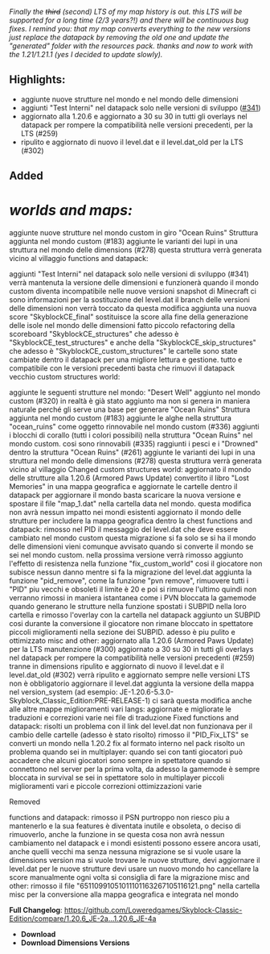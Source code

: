 _Finally the ~~third~~ (second) LTS of my map history is out. this LTS will be supported for a long time (2/3 years?!) and there will be continuous bug fixes. I remind you: that my map converts everything to the new versions just replace the datapack by removing the old one and update the "generated" folder with the resources pack._
_thanks and now to work with the 1.21/1.21.1 (yes I decided to update slowly)._

## Highlights:

- aggiunte nuove strutture nel mondo e nel mondo delle dimensioni
- aggiunti "Test Interni" nel datapack solo nelle versioni di sviluppo ([#341](https://github.com/Loweredgames/Skyblock-Classic-Edition/pull/341))
- aggiornato alla 1.20.6 e aggiornato a 30 su 30 in tutti gli overlays nel datapack per rompere la compatibilità nelle versioni precedenti, per la LTS (#259)
- ripulito e aggiornato di nuovo il level.dat e il level.dat_old per la LTS (#302)

## Added

# _worlds and maps:_

aggiunte nuove strutture nel mondo custom in giro
"Ocean Ruins" Struttura aggiunta nel mondo custom (#183)
aggiunte le varianti dei lupi in una struttura nel mondo delle dimensions (#278)
questa struttura verrà generata vicino al villaggio
functions and datapack:

aggiunti "Test Interni" nel datapack solo nelle versioni di sviluppo (#341)
verrà mantenuta la versione delle dimensioni e funzionerà quando il mondo custom diventa incompatibile nelle nuove versioni snapshot di Minecraft
ci sono informazioni per la sostituzione del level.dat
il branch delle versioni delle dimensioni non verrà toccato da questa modifica
aggiunta una nuova score "SkyblockCE_final"
sostituisce la score alla fine della generazione delle isole nel mondo delle dimensioni
fatto piccolo refactoring della scoreboard "SkyblockCE_structures" che adesso è "SkyblockCE_test_structures" e anche della "SkyblockCE_skip_structures" che adesso è "SkyblockCE_custom_structures"
le cartelle sono state cambiate dentro il datapack per una migliore lettura e gestione. tutto e compatibile con le versioni precedenti basta che rimuovi il datapack vecchio
custom structures world:

aggiunte le seguenti strutture nel mondo:
"Desert Well" aggiunto nel mondo custom (#320)
in realtà è già stato aggiunto ma non si genera in maniera naturale perché gli serve una base per generare
"Ocean Ruins" Struttura aggiunta nel mondo custom (#183)
aggiunte le alghe nella struttura "ocean_ruins" come oggetto rinnovabile nel mondo custom (#336)
aggiunti i blocchi di corallo (tutti i colori possibili) nella struttura "Ocean Ruins" nel mondo custom. cosi sono rinnovabili (#335)
raggiunti i pesci e i "Drowned" dentro la struttura "Ocean Ruins" (#261)
aggiunte le varianti dei lupi in una struttura nel mondo delle dimensions (#278)
questa struttura verrà generata vicino al villaggio
Changed
custom structures world:
aggiornato il mondo delle strutture alla 1.20.6 (Armored Paws Update)
convertito il libro "Lost Memories" in una mappa geografica e aggiornate le cartelle dentro il datapack
per aggiornare il mondo basta scaricare la nuova versione e spostare il file "map_1.dat" nella cartella data nel mondo.
questa modifica non avrà nessun impatto nei mondi esistenti
aggiornato il mondo delle strutture per includere la mappa geografica dentro la chest
functions and datapack:
rimosso nel PID il messaggio del level.dat che deve essere cambiato nel mondo custom
questa migrazione si fa solo se si ha il mondo delle dimensioni
vieni comunque avvisato quando si converte il mondo se sei nel mondo custom. nella prossima versione verrà rimosso
aggiunto l'effetto di resistenza nella funzione "fix_custom_world"
cosi il giocatore non subisce nessun danno mentre si fa la migrazione del level.dat
aggiunta la funzione "pid_remove", come la funzione "pvn remove", rimuovere tutti i "PID" piu vecchi e obsoleti
il limite è 20 e poi si rimuove l'ultimo
quindi non verranno rimossi in maniera istantanea come i PVN
bloccata la gamemode quando generano le strutture nella funzione
spostati i SUBPID nella loro cartella e rimosso l'overlay con la cartella nel datapack
aggiunto un SUBPID cosi durante la conversione il giocatore non rimane bloccato in spettatore
piccoli miglioramenti nella sezione dei SUBPID. adesso è piu pulito e ottimizzato
misc and other:
aggiornato alla 1.20.6 (Armored Paws Update)
per la LTS manutenzione (#300)
aggiornato a 30 su 30 in tutti gli overlays nel datapack per rompere la compatibilità nelle versioni precedenti (#259)
tranne in dimensions
ripulito e aggiornato di nuovo il level.dat e il level.dat_old (#302)
verrà ripulito e aggiornato sempre nelle versioni LTS
non è obbligatorio aggiornare il level.dat
aggiunta la versione della mappa nel version_system (ad esempio: JE-1.20.6-5.3.0-Skyblock_Classic_Edition:PRE-RELEASE-1)
ci sarà questa modifica anche alle altre mappe
miglioramenti vari
langs:
aggiornate e migliorate le traduzioni e correzioni varie nei file di traduzione
Fixed
functions and datapack:
risolti un problema con il link del level.dat
non funzionava per il cambio delle cartelle (adesso è stato risolto)
rimosso il "PID_Fix_LTS" se converti un mondo nella 1.20.2
fix al formato interno nel pack
risolto un problema quando sei in multiplayer: quando sei con tanti giocatori può accadere che alcuni giocatori sono sempre in spettatore quando si connettono nel server per la prima volta,
da adesso la gamemode è sempre bloccata in survival se sei in spettatore solo in multiplayer
piccoli miglioramenti vari e piccole correzioni
ottimizzazioni varie

Removed

functions and datapack:
rimosso il PSN
purtroppo non riesco piu a mantenerlo e la sua features è diventata inutile e obsoleta, o deciso di rimuoverlo, anche la funzione in se
questa cosa non avrà nessun cambiamento nel datapack e i mondi esistenti possono essere ancora usati, anche quelli vecchi ma senza nessuna migrazione
se si vuole usare la dimensions version ma si vuole trovare le nuove strutture, devi aggiornare il level.dat
per le nuove strutture devi usare un nuovo mondo ho cancellare la score manualmente ogni volta
si consiglia di fare la migrazione
misc and other:
rimosso il file "65110991051011101163267105116121.png" nella cartella misc per la conversione alla mappa geografica e integrata nel mondo

**Full Changelog**: https://github.com/Loweredgames/Skyblock-Classic-Edition/compare/1.20.6_JE-2a...1.20.6_JE-4a

- **Download**
- **Download Dimensions Versions**